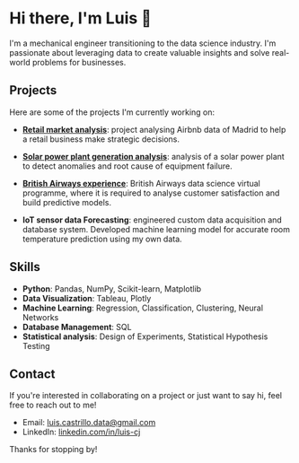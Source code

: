 # Hi there, I'm Luis 👋

I'm a mechanical engineer transitioning to the data science industry. I'm passionate about leveraging data to create valuable insights and solve real-world problems for businesses.

## Projects

Here are some of the projects I'm currently working on:

- [**Retail market analysis**](https://github.com/luis-cj/data-science-retail-market-madrid): project analysing Airbnb data of Madrid to help a retail business make strategic decisions.

- [**Solar power plant generation analysis**](https://github.com/luis-cj/data-science-solar-power-plant): analysis of a solar power plant to detect anomalies and root cause of equipment failure.

- [**British Airways experience**](https://github.com/luis-cj/data-science-british-airways): British Airways data science virtual programme, where it is required to analyse customer satisfaction and build predictive models.

- **IoT sensor data Forecasting**: engineered custom data acquisition and database system. Developed machine learning model for accurate room temperature prediction using my own data.

## Skills

- **Python**: Pandas, NumPy, Scikit-learn, Matplotlib
- **Data Visualization**: Tableau, Plotly
- **Machine Learning**: Regression, Classification, Clustering, Neural Networks
- **Database Management**: SQL
- **Statistical analysis**: Design of Experiments, Statistical Hypothesis Testing

## Contact

If you're interested in collaborating on a project or just want to say hi, feel free to reach out to me!

- Email: luis.castrillo.data@gmail.com
- LinkedIn: [linkedin.com/in/luis-cj](www.linkedin.com/in/luid-cj)

Thanks for stopping by!

<!--
**luis-cj/luis-cj** is a ✨ _special_ ✨ repository because its `README.md` (this file) appears on your GitHub profile.

Here are some ideas to get you started:

- 🔭 I’m currently working on ...
- 🌱 I’m currently learning ...
- 👯 I’m looking to collaborate on ...
- 🤔 I’m looking for help with ...
- 💬 Ask me about ...
- 📫 How to reach me: ...
- 😄 Pronouns: ...
- ⚡ Fun fact: ...
-->
